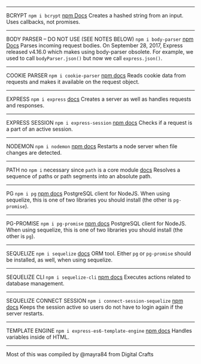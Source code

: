 ***
BCRYPT
`npm i bcrypt`
[npm Docs](https://www.npmjs.com/package/bcrypt)
Creates a hashed string from an input. Uses callbacks, not promises.
 
 
***
BODY PARSER – DO NOT USE (SEE NOTES BELOW)
`npm i body-parser`
[npm Docs](https://www.npmjs.com/package/body-parser)
Parses incoming request bodies.
On September 28, 2017, Express released v4.16.0 which makes using body-parser obsolete. For example, we used to call `bodyParser.json()` but now we call `express.json()`.


***
COOKIE PARSER
`npm i cookie-parser`
[npm docs](https://www.npmjs.com/package/cookie-parser)
Reads cookie data from requests and makes it available on the request object.


***
EXPRESS
`npm i express`
[docs](http://expressjs.com/)
Creates a server as well as handles requests and responses.


***
EXPRESS SESSION
`npm i express-session`
[npm docs](https://www.npmjs.com/package/express-session)
Checks if a request is a part of an active session.


***
NODEMON
`npm i nodemon`
[npm docs](https://www.npmjs.com/package/nodemon)
Restarts a node server when file changes are detected.


***
PATH
no `npm i` necessary since `path` is a core module
[docs](https://nodejs.org/api/path.html)
Resolves a sequence of paths or path segments into an absolute path.


***
PG
`npm i pg`
[npm docs](https://www.npmjs.com/package/pg)
PostgreSQL client for NodeJS. When using sequelize, this is one of two libraries you should install (the other is `pg-promise`).


***
PG-PROMISE
`npm i pg-promise`
[npm docs](https://www.npmjs.com/package/pg-promise)
PostgreSQL client for NodeJS. When using sequelize, this is one of two libraries you should install (the other is `pg`).


***
SEQUELIZE
`npm i sequelize`
[docs](https://sequelize.org/)
ORM tool. Either `pg` or `pg-promise` should be installed, as well, when using sequelize.


***
SEQUELIZE CLI
`npm i sequelize-cli`
[npm docs](https://www.npmjs.com/package/sequelize-cli)
Executes actions related to database management.


***
SEQUELIZE CONNECT SESSION
`npm i connect-session-sequelize`
[npm docs](https://www.npmjs.com/package/connect-session-sequelize)
Keeps the session active so users do not have to login again if the server restarts.


***
TEMPLATE ENGINE
`npm i express-es6-template-engine`
[npm docs](https://www.npmjs.com/package/express-es6-template-engine)
Handles variables inside of HTML.


- - -
Most of this was compiled by @mayra84 from Digital Crafts
